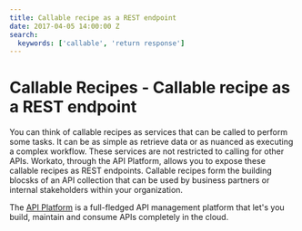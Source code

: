 ```yaml
---
title: Callable recipe as a REST endpoint
date: 2017-04-05 14:00:00 Z
search:
  keywords: ['callable', 'return response']
---
```


# Callable Recipes - Callable recipe as a REST endpoint

You can think of callable recipes as services that can be called to perform some tasks. It can be as simple as retrieve data or as nuanced as executing a complex workflow. These services are not restricted to calling for other APIs. Workato, through the API Platform, allows you to expose these callable recipes as REST endpoints. Callable recipes form the building blocsks of an API collection that can be used by business partners or internal stakeholders within your organization.

The [API Platform](/api-management.md) is a full-fledged API management platform that let's you build, maintain and consume APIs completely in the cloud.
